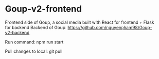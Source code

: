 # Goup-v2-frontend
Frontend side of Goup, a social media built with React for frontend + Flask for backend 
Backend of Goup: https://github.com/nguyenpham98/Goup-v2-backend

Run command: npm run start 

Pull changes to local: git pull
